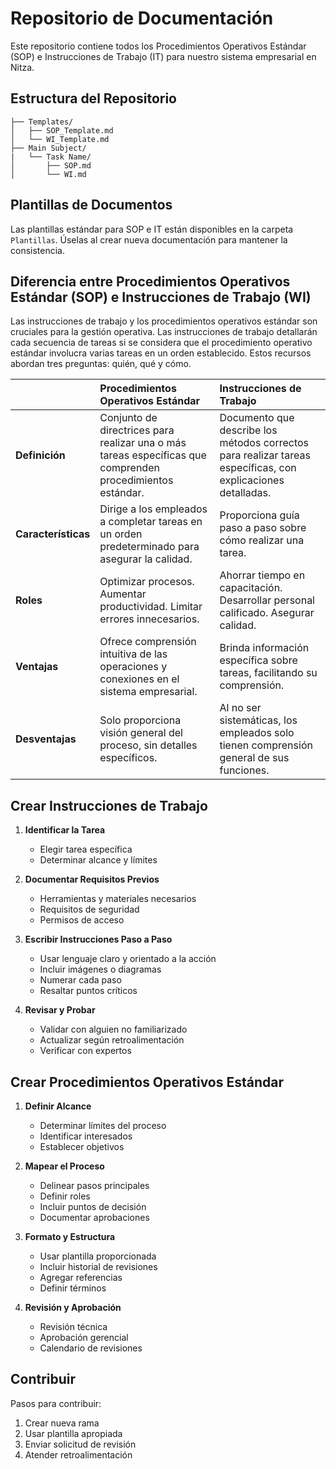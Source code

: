 # Repositorio de Documentación
Este repositorio contiene todos los Procedimientos Operativos Estándar (SOP) e Instrucciones de Trabajo (IT) para nuestro sistema empresarial en Nitza.

## Estructura del Repositorio
```
├── Templates/
│   ├── SOP_Template.md
│   └── WI_Template.md
├── Main Subject/
|   └── Task Name/
│       ├── SOP.md
│       └── WI.md
```

## Plantillas de Documentos
Las plantillas estándar para SOP e IT están disponibles en la carpeta `Plantillas`. Úselas al crear nueva documentación para mantener la consistencia.

## Diferencia entre Procedimientos Operativos Estándar (SOP) e Instrucciones de Trabajo (WI)
Las instrucciones de trabajo y los procedimientos operativos estándar son cruciales para la gestión operativa. Las instrucciones de trabajo detallarán cada secuencia de tareas si se considera que el procedimiento operativo estándar involucra varias tareas en un orden establecido. Estos recursos abordan tres preguntas: quién, qué y cómo.

| | Procedimientos Operativos Estándar | Instrucciones de Trabajo |
| :---- | :---- | :---- |
| **Definición** | Conjunto de directrices para realizar una o más tareas específicas que comprenden procedimientos estándar. | Documento que describe los métodos correctos para realizar tareas específicas, con explicaciones detalladas. |
| **Características** | Dirige a los empleados a completar tareas en un orden predeterminado para asegurar la calidad. | Proporciona guía paso a paso sobre cómo realizar una tarea. |
| **Roles** | Optimizar procesos. Aumentar productividad. Limitar errores innecesarios. | Ahorrar tiempo en capacitación. Desarrollar personal calificado. Asegurar calidad. |
| **Ventajas** | Ofrece comprensión intuitiva de las operaciones y conexiones en el sistema empresarial. | Brinda información específica sobre tareas, facilitando su comprensión. |
| **Desventajas** | Solo proporciona visión general del proceso, sin detalles específicos. | Al no ser sistemáticas, los empleados solo tienen comprensión general de sus funciones. |

## Crear Instrucciones de Trabajo
1. **Identificar la Tarea**
   - Elegir tarea específica
   - Determinar alcance y límites

2. **Documentar Requisitos Previos**
   - Herramientas y materiales necesarios
   - Requisitos de seguridad
   - Permisos de acceso

3. **Escribir Instrucciones Paso a Paso**
   - Usar lenguaje claro y orientado a la acción
   - Incluir imágenes o diagramas
   - Numerar cada paso
   - Resaltar puntos críticos

4. **Revisar y Probar**
   - Validar con alguien no familiarizado
   - Actualizar según retroalimentación
   - Verificar con expertos

## Crear Procedimientos Operativos Estándar
1. **Definir Alcance**
   - Determinar límites del proceso
   - Identificar interesados
   - Establecer objetivos

2. **Mapear el Proceso**
   - Delinear pasos principales
   - Definir roles
   - Incluir puntos de decisión
   - Documentar aprobaciones

3. **Formato y Estructura**
   - Usar plantilla proporcionada
   - Incluir historial de revisiones
   - Agregar referencias
   - Definir términos

4. **Revisión y Aprobación**
   - Revisión técnica
   - Aprobación gerencial
   - Calendario de revisiones

## Contribuir
Pasos para contribuir:
1. Crear nueva rama
2. Usar plantilla apropiada
3. Enviar solicitud de revisión
4. Atender retroalimentación